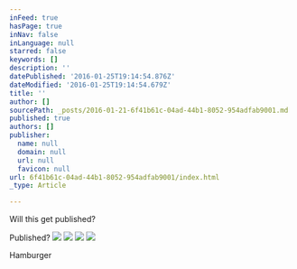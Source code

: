 ```yaml
---
inFeed: true
hasPage: true
inNav: false
inLanguage: null
starred: false
keywords: []
description: ''
datePublished: '2016-01-25T19:14:54.876Z'
dateModified: '2016-01-25T19:14:54.679Z'
title: ''
author: []
sourcePath: _posts/2016-01-21-6f41b61c-04ad-44b1-8052-954adfab9001.md
published: true
authors: []
publisher:
  name: null
  domain: null
  url: null
  favicon: null
url: 6f41b61c-04ad-44b1-8052-954adfab9001/index.html
_type: Article

---
```

Will this get published?

Published?
![](https://the-grid-user-content.s3-us-west-2.amazonaws.com/85bbb79d-ebf3-491f-8ae9-7168ae55c666.png)
![](https://the-grid-user-content.s3-us-west-2.amazonaws.com/53fb2d81-5649-4670-97f4-f0fba30a0b8d.png)
![](https://the-grid-user-content.s3-us-west-2.amazonaws.com/84854979-1841-4b7d-a217-12a9f41983cc.png)
![](https://the-grid-user-content.s3-us-west-2.amazonaws.com/22390616-e0c8-4556-965c-b7d725d210de.png)

Hamburger